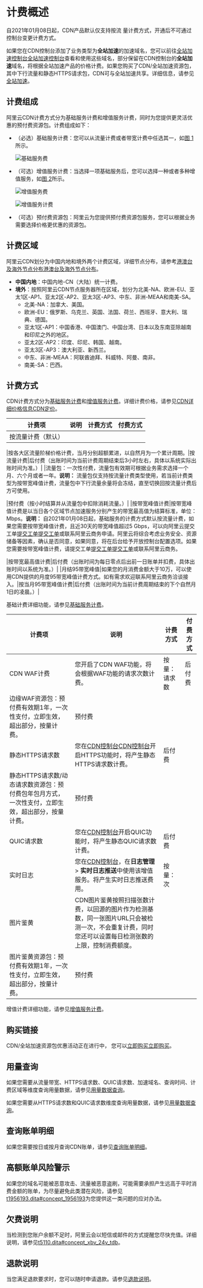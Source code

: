 # 计费概述

自2021年01月08日起，CDN产品默认仅支持按流 量计费方式，开通后不可通过控制台变更计费方式。

如果您在CDN控制台添加了业务类型为**全站加速**的加速域名，您可以前往[全站加速控制台](https://account.aliyun.com/login/login.htm)[全站加速控制台](https://account.alibabacloud.com/login/login.htm)查看和使用这些域名，部分保留在CDN控制台的**全站加速**域名，将根据全站加速产品的价格计费。如果您购买了CDN/全站加速资源包，其中下行流量和静态HTTPS请求包，CDN可与全站加速共享。详细信息，请参见[全站加速]()。

## 计费组成

阿里云CDN计费方式分为基础服务计费和增值服务计费，同时为您提供更灵活优惠的预付费资源包。计费组成如下：

-   （必选）基础服务计费：您可以从流量计费或者带宽计费中任选其一，如[图 1](#fig_d1o_sya_nvk)所示。

    ![基础服务费](../images/p246598.png "基础服务费")

-   （可选）增值服务计费：当选择一项基础服务后，您可以选择一种或者多种增值服务，如[图 2](#fig_65f_7c9_gqh)所示。

    ![增值服务费](../images/p246601.png "增值服务费")

    ![增值服务计费](../images/p246609.png "增值服务费")

-   （可选）预付费资源包：阿里云为您提供预付费资源包服务，您可以根据业务需要选择价格更优惠的资源包。

## 计费区域

阿里云CDN划分为中国内地和境外两个计费区域，详细节点分布，请参考[港澳台及海外节点分布](https://help.aliyun.com/document_detail/163587.html)[港澳台及海外节点分布](https://www.alibabacloud.com/help/zh/doc-detail/163587.htm)。

-   **中国内地**：中国内地-CN（大陆）统一计费。
-   **境外**：按照阿里云CDN节点服务器所在区域，划分为北美-NA、欧洲-EU、亚太1区-AP1、亚太2区-AP2、亚太3区-AP3、中东、非洲-MEAA和南美-SA。
    -   北美-NA：加拿大、美国。
    -   欧洲-EU：俄罗斯、乌克兰、英国、法国、荷兰、西班牙、意大利、瑞典、德国。
    -   亚太1区-AP1：中国香港、中国澳门、中国台湾、日本以及东南亚除越南和印尼之外的地区。
    -   亚太2区-AP2：印度、印尼、韩国、越南。
    -   亚太3区-AP3：澳大利亚、新西兰。
    -   中东、非洲-MEAA：阿联酋迪拜、科威特、阿曼、南非。
    -   南美-SA：巴西。

## 计费方式

CDN计费方式分为[基础服务计费](#table_wbd_iye_txc)和[增值服务计费](#table_ci9_2ze_f7w)。详细计费价格，请参见[CDN详细价格信息](https://www.aliyun.com/price/product?spm=a2c4g.11186623.2.10.1b444ee22Dxy8y#/cdn/detail)[CDN定价](https://www.alibabacloud.com/zh/product/cdn/pricing?spm=a2796.7980202.1167822.1.16755f45tSDVja)。

|计费项|说明|计费方式|付费方式|
|---|--|----|----|
|按流量计费（默认）

|按各大区流量阶梯价格计费，当月分别超额累进，以自然月为一个累计周期。|按流量计费|后付费（出账时间为当前计费周期结束后3小时左右，具体以系统实际出账时间为准。）|
|流量包：一次性付费，流量包有效期可根据业务需求选择一个月、六个月或者一年。**说明：** 流量包仅支持按流量计费类型使用，若当前计费类型为按带宽峰值计费，流量包中下行流量余量将会冻结，直至切换回按流量计费后方可使用。

|预付费（按小时结算并从流量包中扣除消耗流量。）|
|按带宽峰值计费|按带宽峰值计费是以当日各个区域节点加速服务分别产生的带宽最高值为结算标准，单位：Mbps。**说明：** 自2021年01月08日起，基础服务的计费方式默认按流量计费，如果您需要按带宽峰值计费，且近30天的带宽峰值超过5 Gbps，可以向阿里云提交工单[提交工单](https://selfservice.console.aliyun.com/ticket/createIndex)[提交工单](https://workorder-intl.console.aliyun.com/?spm=5176.2020520001.aliyun_topbar.18.dbd44bd3e4f845#/ticket/createIndex)或联系阿里云商务申请。阿里云将综合考虑业务安全、资源储备等因素，确认是否同意，如果同意，将在后台给予开放控制台配置选项。如果您需要按带宽峰值计费，请提交工单[提交工单](https://selfservice.console.aliyun.com/ticket/createIndex)[提交工单](https://workorder-intl.console.aliyun.com/?spm=5176.2020520001.aliyun_topbar.18.dbd44bd3e4f845#/ticket/createIndex)或联系阿里云商务。

|按带宽最高值计费|后付费（出账时间为每日零点后出前一日账单并扣费，具体出账时间以系统为准。）|
|月结95带宽峰值|如果您的月消费金额大于10万，可以使用CDN提供的月度95带宽峰值计费方式。如有需求欢迎联系阿里云商务洽谈接入。|按当月95带宽峰值计费|后付费（出账时间为当前计费周期结束的下个自然月1日的凌晨。）|

基础计费详细功能，请参见[基础服务计费](/intl.zh-CN/产品计费/计费方式/基础服务计费.md)。

|计费项|说明|计费方式|付费方式|
|---|--|----|----|
|CDN WAF计费|您开启了CDN WAF功能，将会根据WAF功能的请求次数计费。|按量：请求数|后付费|
|边缘WAF资源包：预付费有效期1年，一次性支付，立即生效，超出部分，按量计费。|预付费|
|静态HTTPS请求数|您在[CDN控制台](https://cdn.console.aliyun.com)[CDN控制台](https://account.alibabacloud.com/login/login.htm)开启HTTPS功能时，将产生静态HTTPS请求数计费。|后付费|
|静态HTTPS请求数/动态请求数资源包：预付费包年包月方式，一次性支付，立即生效，超出部分，按量计费。|预付费|
|QUIC请求数|您在[CDN控制台](https://cdn.console.aliyun.com)开启QUIC功能时，将产生静态QUIC请求数计费。|后付费|
|实时日志|您在[CDN控制台](https://cdn.console.aliyun.com)，在**日志管理** \> **实时日志推送**中使用该增值服务。将产生实时日志推送费用。|按量：次|
|图片鉴黄|CDN图片鉴黄按照扫描张数计费，以回源的图片作为检测基数，同一张图片URL只会被检测一次，不会重复计费，同时您还可以设置每日检测张数的上限，控制消费额度。|
|图片鉴黄资源包：预付费有效期1年，一次性支付，立即生效，超出部分，按量计费。|预付费|

增值计费详细功能，请参见[增值服务计费](/intl.zh-CN/产品计费/计费方式/增值服务计费.md)。

## 购买链接

CDN/全站加速资源包优惠活动正在进行中， 您可以[立即购买](https://common-buy.aliyun.com/?spm=a2c4g.11186623.2.8.683a3a30jrwUyb&commodityCode=dcdnpaybag#/buy)[立即购买](https://common-buy-intl.aliyun.com/?commodityCode=%20cdn_bag_intl#/buy)。

## 用量查询

如果您需要从流量带宽、HTTPS请求数、QUIC请求数、加速域名、查询时间、计费区域等维度查询用量数据，请参见[用量数据查询](/intl.zh-CN/产品计费/用量和账单查询/用量数据查询.md)。

如果您需要从HTTPS请求数和QUIC请求数维度查询用量数据，请参见[用量数据查询](/intl.zh-CN/产品计费/用量和账单查询/用量数据查询.md)。

## 查询账单明细

如果您需要按日或按月查询CDN账单，请参见[查询账单明细](/intl.zh-CN/产品计费/用量和账单查询/查询账单明细.md)。

## 高额账单风险警示

如果您的域名可能被恶意攻击、流量被恶意盗刷，可能需要承担产生远高于平时消费金额的账单，为尽量避免此类潜在风险，请参见[t1956193.dita\#concept\_1956193](/intl.zh-CN/产品计费/用量和账单查询/高额账单风险警示.md)为您提供这一类问题的应对办法。

## 欠费说明

当检测到您账户余额不足时，阿里云会以短信或邮件的方式提醒您尽快充值。详细说明，请参见[t5110.dita\#concept\_xbv\_24v\_tdb](/intl.zh-CN/产品计费/欠费说明.md)。

## 退款说明

当您满足退款要求时，您可以随时申请退款。请参见[退款说明](/intl.zh-CN/产品计费/退款说明.md)。

